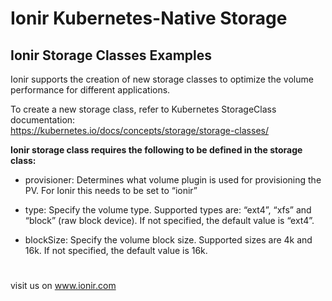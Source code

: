 # Ionir Kubernetes-Native Storage


## Ionir Storage Classes Examples

Ionir supports the creation of new storage classes to optimize the volume performance for different applications.

To create a new storage class, refer to Kubernetes StorageClass documentation:<br>
https://kubernetes.io/docs/concepts/storage/storage-classes/

**Ionir storage class requires the following to be defined in the storage class:**

- provisioner: Determines what volume plugin is used for provisioning the PV. For Ionir this
needs to be set to “ionir”

- type: Specify the volume type. Supported types are: “ext4”, “xfs” and “block” (raw block
device). If not specified, the default value is “ext4”.

- blockSize: Specify the volume block size. Supported sizes are 4k and 16k. If not specified,
the default value is 16k.

#
visit us on www.ionir.com
